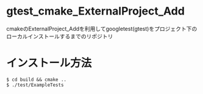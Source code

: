 # gtest_cmake_ExternalProject_Add

cmakeのExternalProject_Addを利用してgoogletest(gtest)をプロジェクト下のローカルインストールするまでのリポジトリ


# インストール方法


``` terminal
$ cd build && cmake ..
$ ./test/ExampleTests
```
